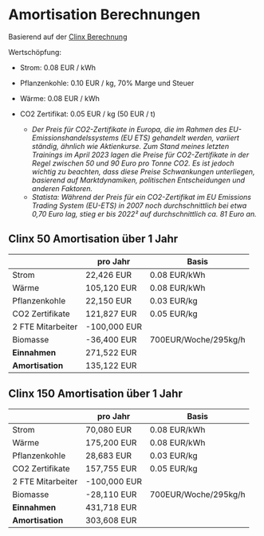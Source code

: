 
# Amortisation Berechnungen #

Basierend auf der [Clinx Berechnung](./beispielrechnungen_clinx.md)

Wertschöpfung:
- Strom: 0.08 EUR / kWh
- Pflanzenkohle: 0.10 EUR / kg, 70% Marge und Steuer
- Wärme: 0.08 EUR / kWh
- CO2 Zertifikat: 0.05 EUR / kg (50 EUR / t)

  - _Der Preis für CO2-Zertifikate in Europa, die im Rahmen des EU-Emissionshandelssystems (EU ETS) gehandelt werden, variiert ständig, ähnlich wie Aktienkurse. Zum Stand meines letzten Trainings im April 2023 lagen die Preise für CO2-Zertifikate in der Regel zwischen 50 und 90 Euro pro Tonne CO2. Es ist jedoch wichtig zu beachten, dass diese Preise Schwankungen unterliegen, basierend auf Marktdynamiken, politischen Entscheidungen und anderen Faktoren._
  - _Statista: Während der Preis für ein CO2-Zertifikat im EU Emissions Trading System (EU-ETS) in 2007 noch durchschnittlich bei etwa 0,70 Euro lag, stieg er bis 2022² auf durchschnittlich ca. 81 Euro an._


## Clinx 50 Amortisation über 1 Jahr ##
|| pro Jahr | Basis |
|---|---|---|
| Strom | 22,426 EUR | 0.08 EUR/kWh |
| Wärme | 105,120 EUR | 0.08 EUR/kWh |
| Pflanzenkohle | 22,150 EUR | 0.03 EUR/kg |
| CO2 Zertifikate | 121,827 EUR | 0.05 EUR/kg |
| 2 FTE Mitarbeiter | -100,000 EUR | |
| Biomasse | -36,400 EUR | 700EUR/Woche/295kg/h|
| **Einnahmen** | 271,522 EUR | |
| **Amortisation** | 135,122 EUR | |

## Clinx 150 Amortisation über 1 Jahr ##
|| pro Jahr | Basis |
|---|---|---|
| Strom | 70,080 EUR | 0.08 EUR/kWh |
| Wärme | 175,200 EUR | 0.08 EUR/kWh |
| Pflanzenkohle | 28,683 EUR | 0.03 EUR/kg |
| CO2 Zertifikate | 157,755 EUR | 0.05 EUR/kg |
| 2 FTE Mitarbeiter | -100,000 EUR | |
| Biomasse | -28,110 EUR | 700EUR/Woche/295kg/h|
| **Einnahmen** | 431,718 EUR | |
| **Amortisation** | 303,608 EUR | |